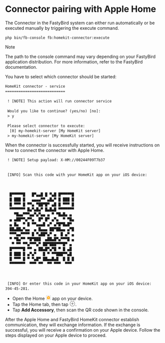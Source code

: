 # Connector pairing with Apple Home

The Connector in the FastyBird system can either run automatically or be executed manually by triggering the execute command.

```shell
php bin/fb-console fb:homekit-connector:execute
```

> [!NOTE]
The path to the console command may vary depending on your FastyBird application distribution. For more information, refer to the FastyBird documentation.

You have to select which connector should be started:

```
HomeKit connector - service
===========================

 ! [NOTE] This action will run connector service

 Would you like to continue? (yes/no) [no]:
 > y

 Please select connector to execute:
  [0] my-homekit-server [My HomeKit server]
 > my-homekit-server [My HomeKit server]
```

When the connector is successfully started, you will receive instructions on how to connect the connector with Apple Home.

```
 ! [NOTE] Setup payload: X-HM://00244F09T7b37


 [INFO] Scan this code with your HomeKit app on your iOS device:



  █▀▀▀▀▀█   █▀▄▄█ █ ▀▄█ █▀▀▀▀▀█  
  █ ███ █   ▄▄▄▄▀▀ ▄█▄▀ █ ███ █  
  █ ▀▀▀ █ ▀▀▄ ▀██▀█▀ ▄█ █ ▀▀▀ █  
  ▀▀▀▀▀▀▀ █▄▀▄█▄▀ █▄█▄█ ▀▀▀▀▀▀▀  
    ▀█▄▄▀▀▀▄▄▀▄▀▄▄ ▄ ▀ ▀█▄█▄ ▄   
  ▄ ▄██▀▀▄▀▀▄  █▀ █▀ ▄▀▄  ▀ ▀█▄  
  ▄ █▄  ▀ █ ▀▀▄▄▄█ ▄▀ ▄▀█▀█▄█▀   
  ██▄██▄▀▄▄  ▄ █▄▄▄ ██▀██▄▄ ▄▀█  
  ▀▀▀▄▄▀▀▀▀ █ ▀▄██▀▄▀ ▄  █ ▄▀ ▄  
  ▀ ▀█▄▀▀ ▀█▀███  ▄██▄█▀▄▀▀▀█ ▄  
   ▀ ▀▀ ▀▀▄▀▀▀▄▀ ██▀███▀▀▀█▀ ▄   
  █▀▀▀▀▀█ ▀▀ ▄ ██▄█▀▄▀█ ▀ █ ▄█   
  █ ███ █ ▄▀▄▀   █ ▀ ▀▀███▀▀▄█   
  █ ▀▀▀ █ ▀ ▀▄█▀ ██▄▄█▄█  █ █ █  
  ▀▀▀▀▀▀▀  ▀▀▀ ▀▀  ▀▀ ▀▀▀  ▀▀▀   



 [INFO] Or enter this code in your HomeKit app on your iOS device: 394-45-281.
```

- Open the Home <img alt="home" height="16.42px" src="https://github.com/FastyBird/homekit-connector/blob/main/docs/_media/home_icon.png" /> app on your device.
- Tap the Home tab, then tap <img alt="plus" height="16.42px" src="https://github.com/FastyBird/homekit-connector/blob/main/docs/_media/plus_icon.png" />.
- Tap **Add Accessory**, then scan the QR code shown in the console.

After the Apple Home and FastyBird HomeKit connector establish communication, they will exchange information.
If the exchange is successful, you will receive a confirmation on your Apple device. Follow the steps displayed on
your Apple device to proceed.
